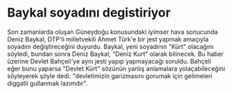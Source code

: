 # Baykal soyadını degistiriyor

Son zamanlarda oluşan Güneydoğu konusundaki iyimser hava sonucunda
Deniz Baykal, DTP'li milletvekili Ahmet Türk'e bir jest yapmak
amaçıyla soyadını değiştireceğini duyurdu. Baykal, yeni soyadının
"Kürt" olacağını söyledi, bundan sonra Deniz Baykal, "Deniz Kurt"
olarak bilinecek. Bu haber üzerine Devlet Bahçeli'ye aynı jesti yapıp
yapmayacağı soruldu. Bahçeli eğer bunu yaparsa "Devlet Kürt" sözünün
yanlış anlamalara yolaçabileceğini söyleyerek şöyle dedi:
"devletimizin garizmasını gorumak için gelimeleri diggatli gullanmak
lazımdır".



